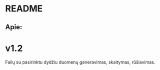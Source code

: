 # README

## Apie:

# v1.2

Failų su pasirinktu dydžiu duomenų generavimas, skaitymas, rūšiavimas.



